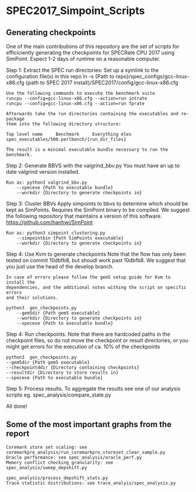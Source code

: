 # SPEC2017_Simpoint_Scripts


## Generating checkpoints
One of the main contributions of this repository are the set of scripts
for efficiciently generating the checkpoints for SPECRate CPU 2017 using SimPoint.
Expect 1-2 days of runtime on a reasonable computer.

Step 1: Extract the SPEC run directories:
    Set up a symlink to the configuration file(s) in this repo
    ln -s {Path to repo}/spec_configs/gcc-linux-x86.cfg {path to SPEC 2017 install}/SPEC2017/config/gcc-linux-x86.cfg

    Use the following commands to execute the benchmark suite
    runcpu --config=gcc-linux-x86.cfg --action=run intrate
    runcpu --config=gcc-linux-x86.cfg --action=run fprate
    
    Afterwards take the run directories containing the executables and re-package
    them into the following directory structure:
    
    Top level name     Benchmark     Everything eles
    spec_executables/500.perlbench/{run_dir_files}

    The result is a minimal executable bundle necessary to run the benchmark.

Step 2: Generate BBVS with the valgrind_bbv.py
    You must have an up to date valgrind version installed.

    Run as: python3 valgrind_bbv.py 
        --specexe {Path to executable bundle} 
        --workdir {Directory to generate checkpoints in}

Step 3: Cluster BBVs
    Apply simpoints to bbvs to determine which should be kept as SimPoints. Requires
    the SimPoint binary to be compiled.
    We suggest the following repository that maintains a version of this software.
    https://github.com/hanhwi/SimPoint

    Run as: python3 simpoint_clustering.py 
        --simpointbin {Path SimPoints executable}
        --workdir {Directory to generate checkpoints in}

Step 4: Use Kvm to generate checkpoints
    Note that the flow has only been tested on commit 10dbfb8, but shoudl work past 
    10dbfb8. We suggest that you just use the head of the develop branch.

    In case of errors please follow the gem5 setup guide for Kvm to install the
    dependencies, and the additional notes withing the script on specific errors
    and their solutions.

    python3  gen_checkpoints.py 
        --gem5dir {Path gem5 executable}
        --workdir {Directory to generate checkpoints in}
        --specexe {Path to executable bundle} 

Step 4: Run checkpoints.
    Note that there are hardcoded paths in the checkpoint files, so do not move
    the checkpoint or result directories, or you might get errors for the execution of 
    ca. 10\% of the checkpoints

    python3  gen_checkpoints.py 
    --gem5dir {Path gem5 executable}
    --checkpointddir {Directory containing checkpoints}
    --resultdir {Directory to store results in}
    --specexe {Path to executable bundle}

Step 5: Process results.
    To aggregate the results see one of our analysis scripts 
    eg. spec_analysis/compare_state.py

All done!

## Some of the most important graphs from the report
    Coremark store set scaling: see coremarkpro_analysis/run_coremarkpro_storeset_clear_sample.py
    Oracle performance: see spec_analysis/oracle_perf.py
    Memory conflict checking granularity: see spec_analysis/sweep_depshift.py
                                          spec_analysis/process_depshift_stats.py
    Trace statistic distributions: see trace_analyis/spec_analysis.py